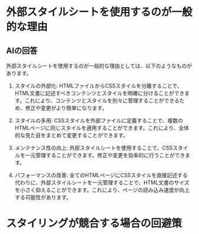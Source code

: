 # 外部スタイルシートを使用するのが一般的な理由

## AIの回答
外部スタイルシートを使用するのが一般的な理由としては、以下のようなものがあります。

1. スタイルの外部化: HTMLファイルからCSSスタイルを分離することで、HTML文書に記述すべきコンテンツとスタイルを明確に分けることができます。これにより、コンテンツとスタイルを別々に管理することができるため、修正や変更がより簡単になります。

2. スタイルの多用: CSSスタイルを外部ファイルに定義することで、複数のHTMLページに同じスタイルを適用することができます。これにより、全体的な見た目をまとめて変更することができます。

3. メンテナンス性の向上: 外部スタイルシートを使用することで、CSSスタイルを一元管理することができます。修正や変更を効率的に行うことができます。

4. パフォーマンスの改善: 全てのHTMLページにCSSスタイルを直接記述する代わりに、外部スタイルシートを一元管理することで、HTML文書のサイズを小さく抑えることができます。これにより、ページの読み込み速度が向上する可能性があります。

# スタイリングが競合する場合の回避策
